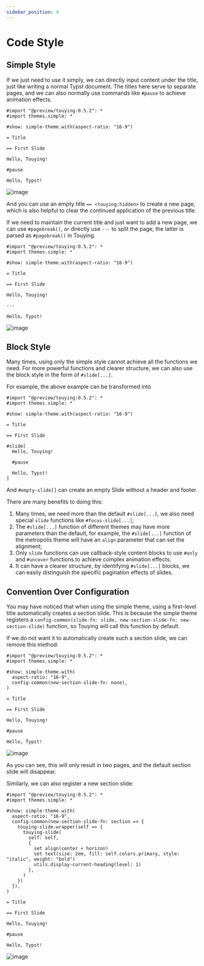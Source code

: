 ```yaml
---
sidebar_position: 4
---
```


# Code Style

## Simple Style

If we just need to use it simply, we can directly input content under the title, just like writing a normal Typst document. The titles here serve to separate pages, and we can also normally use commands like `#pause` to achieve animation effects.

```typst
#import "@preview/touying:0.5.2": *
#import themes.simple: *

#show: simple-theme.with(aspect-ratio: "16-9")

= Title

== First Slide

Hello, Touying!

#pause

Hello, Typst!
```

![image](https://github.com/touying-typ/touying/assets/34951714/f5bdbf8f-7bf9-45fd-9923-0fa5d66450b2)

And you can use an empty title `== <touying:hidden>` to create a new page, which is also helpful to clear the continued application of the previous title.

If we need to maintain the current title and just want to add a new page, we can use `#pagebreak()`, or directly use `---` to split the page, the latter is parsed as `#pagebreak()` in Touying.

```typst
#import "@preview/touying:0.5.2": *
#import themes.simple: *

#show: simple-theme.with(aspect-ratio: "16-9")

= Title

== First Slide

Hello, Touying!

---

Hello, Typst!
```

![image](https://github.com/user-attachments/assets/42f4de99-3be4-4764-a2b6-f26201295ed1)

## Block Style

Many times, using only the simple style cannot achieve all the functions we need. For more powerful functions and clearer structure, we can also use the block style in the form of `#slide[...]`.

For example, the above example can be transformed into

```typst
#import "@preview/touying:0.5.2": *
#import themes.simple: *

#show: simple-theme.with(aspect-ratio: "16-9")

= Title

== First Slide

#slide[
  Hello, Touying!

  #pause

  Hello, Typst!
]
```

And `#empty-slide[]` can create an empty Slide without a header and footer.

There are many benefits to doing this:

1. Many times, we need more than the default `#slide[...]`, we also need special `slide` functions like `#focus-slide[...]`;
2. The `#slide[...]` function of different themes may have more parameters than the default, for example, the `#slide[...]` function of the metropolis theme will have an `align` parameter that can set the alignment;
3. Only `slide` functions can use callback-style content blocks to use `#only` and `#uncover` functions to achieve complex animation effects.
4. It can have a clearer structure, by identifying `#slide[...]` blocks, we can easily distinguish the specific pagination effects of slides.

## Convention Over Configuration

You may have noticed that when using the simple theme, using a first-level title automatically creates a section slide. This is because the simple theme registers a `config-common(slide-fn: slide, new-section-slide-fn: new-section-slide)` function, so Touying will call this function by default.

If we do not want it to automatically create such a section slide, we can remove this method:

```typst
#import "@preview/touying:0.5.2": *
#import themes.simple: *

#show: simple-theme.with(
  aspect-ratio: "16-9",
  config-common(new-section-slide-fn: none),
)

= Title

== First Slide

Hello, Touying!

#pause

Hello, Typst!
```

![image](https://github.com/touying-typ/touying/assets/34951714/17a89a59-9491-4e1f-95c0-09a22105ab35)

As you can see, this will only result in two pages, and the default section slide will disappear.

Similarly, we can also register a new section slide:

```typst
#import "@preview/touying:0.5.2": *
#import themes.simple: *

#show: simple-theme.with(
  aspect-ratio: "16-9",
  config-common(new-section-slide-fn: section => {
    touying-slide-wrapper(self => {
      touying-slide(
        self: self,
        {
          set align(center + horizon)
          set text(size: 2em, fill: self.colors.primary, style: "italic", weight: "bold")
          utils.display-current-heading(level: 1)
        },
      )
    })
  }),
)

= Title

== First Slide

Hello, Touying!

#pause

Hello, Typst!
```

![image](https://github.com/touying-typ/touying/assets/34951714/5305efda-0cd4-42eb-9f2e-89abc30b6ca2)